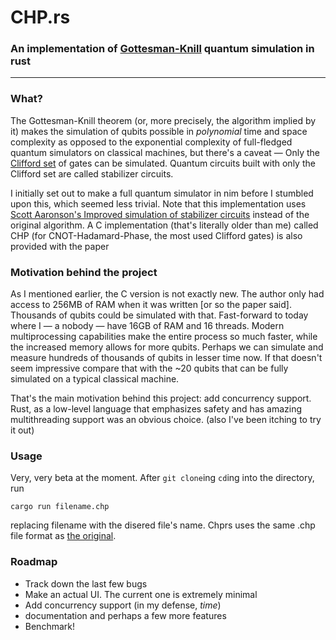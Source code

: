 # CHP.rs
### An implementation of [Gottesman-Knill](https://en.wikipedia.org/wiki/Gottesman%E2%80%93Knill_theorem) quantum simulation in rust
* * *


### What?
The Gottesman-Knill theorem (or, more precisely, the algorithm implied by it) makes the simulation of qubits possible in _polynomial_ time and space complexity as opposed to the exponential complexity of full-fledged quantum simulators on classical machines, but there's a caveat — Only the [Clifford set](https://en.wikipedia.org/wiki/Clifford_gates) of gates can be simulated. Quantum circuits built with only the Clifford set are called stabilizer circuits.	

I initially set out to make a full quantum simulator in nim before I stumbled upon this, which seemed less trivial. Note that this implementation uses [Scott Aaronson's Improved simulation of stabilizer circuits](https://arxiv.org/abs/quant-ph/0406196) instead of the original algorithm. A C implementation (that's literally older than me) called CHP (for CNOT-Hadamard-Phase, the most used Clifford gates) is also provided with the paper

### Motivation behind the project

As I mentioned earlier, the C version is not exactly new. The author only had access to 256MB of RAM when it was written [or so the paper said]. Thousands of qubits could be simulated with that. Fast-forward to today where I — a nobody — have 16GB of RAM and 16 threads. Modern multiprocessing capabilities make the entire process so much faster, while the increased memory allows for more qubits. Perhaps we can simulate and measure hundreds of thousands of qubits in lesser time now. If that doesn't seem impressive compare that with the ~20 qubits that can be fully simulated on a typical classical machine.

That's the main motivation behind this project: add concurrency support. Rust, as a low-level language that emphasizes safety and has amazing multithreading support was an obvious choice. (also I've been itching to try it out)

### Usage

Very, very beta at the moment. After `git clone`ing `cd`ing into the directory, run
```
cargo run filename.chp
```
replacing filename with the disered file's name. Chprs uses the same .chp file format as [the original](https://www.scottaaronson.com/chp/).

### Roadmap 

- Track down the last few bugs
- Make an actual UI. The current one is extremely minimal
- Add concurrency support (in my defense, _time_)
- documentation and perhaps a few more features
- Benchmark!

